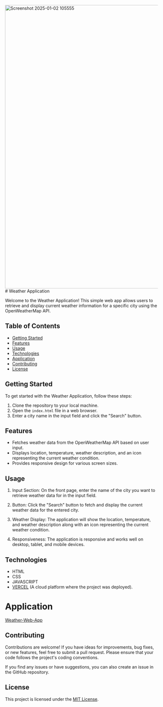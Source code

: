 <img width="932" alt="Screenshot 2025-01-02 105555" src="https://github.com/user-attachments/assets/d043cdef-7bde-49cb-a9c2-063d8f13c49f" />
# Weather Application

Welcome to the Weather Application! This simple web app allows users to retrieve and display current weather information for a specific city using the OpenWeatherMap API.

## Table of Contents

- [Getting Started](#getting-started)
- [Features](#features)
- [Usage](#usage)
- [Technologies](#technologies)
- [Application](#application)
- [Contributing](#contributing)
- [License](#license)

## Getting Started

To get started with the Weather Application, follow these steps:

1. Clone the repository to your local machine.
2. Open the `index.html` file in a web browser.
3. Enter a city name in the input field and click the "Search" button.

## Features

- Fetches weather data from the OpenWeatherMap API based on user input.
- Displays location, temperature, weather description, and an icon representing the current weather condition.
- Provides responsive design for various screen sizes.

## Usage

1. Input Section: On the front page, enter the name of the city you want to retrieve weather data for in the input field.

2. Button: Click the "Search" button to fetch and display the current weather data for the entered city.

3. Weather Display: The application will show the location, temperature, and weather description along with an icon representing the current weather condition.

4. Responsiveness: The application is responsive and works well on desktop, tablet, and mobile devices.

## Technologies 
  - HTML
  - CSS
  - JAVASCRIPT
  - [VERCEL](https://vercel.com/home) (A cloud platform where the project was deployed).

# Application 
[Weather-Web-App](https://weather-application-hazel-nine.vercel.app/)

## Contributing

Contributions are welcome! If you have ideas for improvements, bug fixes, or new features, feel free to submit a pull request. Please ensure that your code follows the project's coding conventions.

If you find any issues or have suggestions, you can also create an issue in the GitHub repository.

## License

This project is licensed under the [MIT License](LICENSE).





